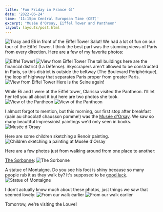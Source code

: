 ```yaml
---
title: 'Fun Friday in France 😄'
date: '2022-06-24'
time: '11:15pm Central European Time (CET)'
excerpt: "Musée d'Orsay, Eiffel Tower and Pantheon"
layout: layouts/post.html
---
```


![Tracy and Eli in front of the Eiffel Tower](/images/Day-3/tandelateiffel.jpg)
Salut! We had a lot of fun on our tour of the Eiffel Tower. I think the best part was the stunning views of Paris from every direction. Here are a few of my favorite photos:

![Eiffel Tower!](/images/Day-3/eiffel.jpg)
![View from Eiffel Tower](/images/Day-3/eiffel-view.jpg)
The tall buildings here are the financial district (La Défense). Skyscrapers aren't allowed to be constructed in Paris, so this district is outside the beltway (The Boulevard Périphérique), the loop of highway that separates Paris proper from greater Paris.
![View from Eiffel Tower](/images/Day-3/eiffel-view-2.jpg)
Here is the Seine again!

While Eli and I were at the Eiffel tower, Clarissa visited the Pantheon. I'll let her tell you all about it but here are two photos she took.
![View of the Pantheon](/images/Day-3/pantheon.jpg)
![View of the Pantheon](/images/Day-3/pantheon2.jpg)

I almost forgot to mention, but this morning, our first stop after breakfast (pain au chocolat! chausson pomme!) was the [Musée d'Orsay](https://www.musee-orsay.fr/en). We saw so many beautiful Impressioist paintings we'd only seen in books.
![Musée d'Orsay](/images/Day-3/orsay.jpg)

Here are some children sketching a Renoir painting.
![Children sketching a painting at Musée d'Orsay](/images/Day-3/orsay-2.jpg)

Here are a few photos just from walking around from one place to another:

[The Sorbonne](https://www.sorbonne-universite.fr/):
![The Sorbonne](/images/Day-3/sorbonne.jpg)

A statue of Montaigne. Do you see his foot is shiny because so many people rub it as they walk by? It's supposed to be [good luck](https://frenchmoments.eu/statue-of-montaigne/).
![Statue of Montaigne](/images/Day-3/montaigne.jpg)

I don't actually know much about these photos, just things we saw that seemed lovely:
![From our walk earlier](/images/Day-3/walking.jpg)
![From our walk earlier](/images/Day-3/walking2.jpg)

Tomorrow, we're visiting the Louve!
